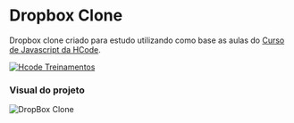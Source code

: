 # Dropbox Clone
Dropbox clone criado para estudo utilizando como base as aulas do [Curso de Javascript da HCode](https://www.udemy.com/javascript-curso-completo).

[![Hcode Treinamentos](https://www.hcode.com.br/res/img/hcode-200x100.png)](https://www.hcode.com.br)

### Visual do projeto
![DropBox Clone](https://firebasestorage.googleapis.com/v0/b/hcode-com-br.appspot.com/o/DropBoxClone.jpg?alt=media&token=d59cad0c-440d-4516-88f2-da904b9bb443)
